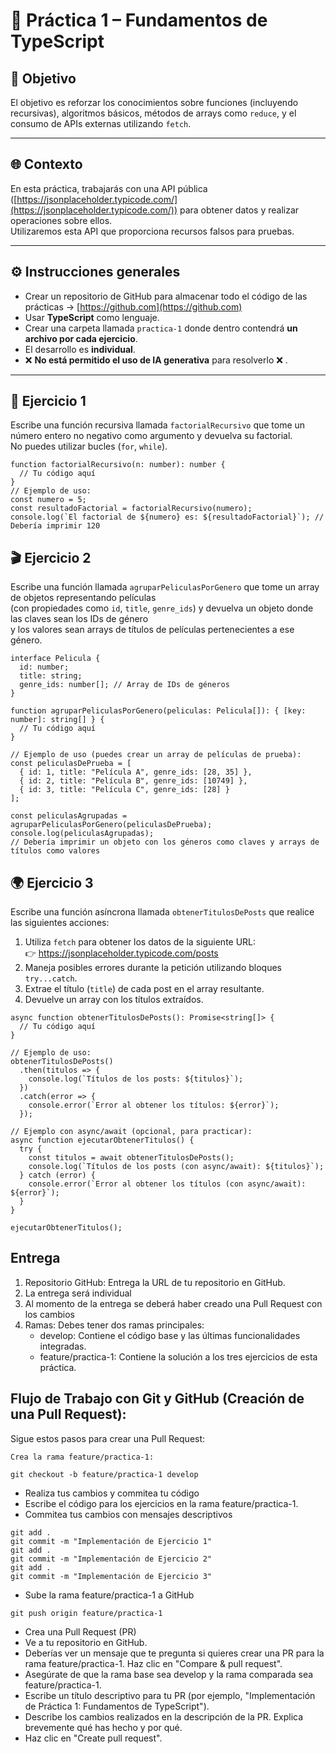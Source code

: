 # 🧠 Práctica 1 – Fundamentos de TypeScript

## 🎯 Objetivo

El objetivo es reforzar los conocimientos sobre funciones (incluyendo recursivas), algoritmos básicos, métodos de arrays como `reduce`, y el consumo de APIs externas utilizando `fetch`.

---

## 🌐 Contexto

En esta práctica, trabajarás con una API pública ([https://jsonplaceholder.typicode.com/](https://jsonplaceholder.typicode.com/)) para obtener datos y realizar operaciones sobre ellos.  
Utilizaremos esta API que proporciona recursos falsos para pruebas.

---

## ⚙️ Instrucciones generales

- Crear un repositorio de GitHub para almacenar todo el código de las prácticas → [https://github.com](https://github.com)
- Usar **TypeScript** como lenguaje.
- Crear una carpeta llamada `practica-1` donde dentro contendrá **un archivo por cada ejercicio**.
- El desarrollo es **individual**.
- ❌ **No está permitido el uso de IA generativa** para resolverlo ❌ .

---

## 🧩 Ejercicio 1

Escribe una función recursiva llamada `factorialRecursivo` que tome un número entero no negativo como argumento y devuelva su factorial.  
No puedes utilizar bucles (`for`, `while`).

```
function factorialRecursivo(n: number): number {
  // Tu código aquí
}
// Ejemplo de uso:
const numero = 5;
const resultadoFactorial = factorialRecursivo(numero);
console.log(`El factorial de ${numero} es: ${resultadoFactorial}`); // Debería imprimir 120
```

## 🎬 Ejercicio 2

Escribe una función llamada `agruparPeliculasPorGenero` que tome un array de objetos representando películas  
(con propiedades como `id`, `title`, `genre_ids`) y devuelva un objeto donde las claves sean los IDs de género  
y los valores sean arrays de títulos de películas pertenecientes a ese género.

```
interface Pelicula {
  id: number;
  title: string;
  genre_ids: number[]; // Array de IDs de géneros
}

function agruparPeliculasPorGenero(peliculas: Pelicula[]): { [key: number]: string[] } {
  // Tu código aquí
}

// Ejemplo de uso (puedes crear un array de películas de prueba):
const peliculasDePrueba = [
  { id: 1, title: "Película A", genre_ids: [28, 35] },
  { id: 2, title: "Película B", genre_ids: [10749] },
  { id: 3, title: "Película C", genre_ids: [28] }
];

const peliculasAgrupadas = agruparPeliculasPorGenero(peliculasDePrueba);
console.log(peliculasAgrupadas);
// Debería imprimir un objeto con los géneros como claves y arrays de títulos como valores
```
## 🌍 Ejercicio 3

Escribe una función asíncrona llamada `obtenerTitulosDePosts` que realice las siguientes acciones:

1. Utiliza `fetch` para obtener los datos de la siguiente URL:  
   👉 https://jsonplaceholder.typicode.com/posts  
2. Maneja posibles errores durante la petición utilizando bloques `try...catch`.  
3. Extrae el título (`title`) de cada post en el array resultante.  
4. Devuelve un array con los títulos extraídos.

```
async function obtenerTitulosDePosts(): Promise<string[]> {
  // Tu código aquí
}

// Ejemplo de uso:
obtenerTitulosDePosts()
  .then(titulos => {
    console.log(`Títulos de los posts: ${titulos}`);
  })
  .catch(error => {
    console.error(`Error al obtener los títulos: ${error}`);
  });

// Ejemplo con async/await (opcional, para practicar):
async function ejecutarObtenerTitulos() {
  try {
    const titulos = await obtenerTitulosDePosts();
    console.log(`Títulos de los posts (con async/await): ${titulos}`);
  } catch (error) {
    console.error(`Error al obtener los títulos (con async/await): ${error}`);
  }
}

ejecutarObtenerTitulos();
```

## Entrega

1. Repositorio GitHub: Entrega la URL de tu repositorio en GitHub.
2. La entrega será individual
3. Al momento de la entrega se deberá haber creado una Pull Request con los cambios
4. Ramas: Debes tener dos ramas principales:
   - develop: Contiene el código base y las últimas funcionalidades integradas.
   - feature/practica-1: Contiene la solución a los tres ejercicios de esta práctica.

## Flujo de Trabajo con Git y GitHub (Creación de una Pull Request):

Sigue estos pasos para crear una Pull Request:

    Crea la rama feature/practica-1:
```
git checkout -b feature/practica-1 develop
```
- Realiza tus cambios y commitea tu código
- Escribe el código para los ejercicios en la rama feature/practica-1.
- Commitea tus cambios con mensajes descriptivos

```
git add .
git commit -m "Implementación de Ejercicio 1"
git add .
git commit -m "Implementación de Ejercicio 2"
git add .
git commit -m "Implementación de Ejercicio 3"
```
- Sube la rama feature/practica-1 a GitHub

```
git push origin feature/practica-1
```
- Crea una Pull Request (PR)
- Ve a tu repositorio en GitHub.
- Deberías ver un mensaje que te pregunta si quieres crear una PR para la rama feature/practica-1. Haz clic en "Compare & pull request".
- Asegúrate de que la rama base sea develop y la rama comparada sea feature/practica-1.
- Escribe un título descriptivo para tu PR (por ejemplo, "Implementación de Práctica 1: Fundamentos de TypeScript").
- Describe los cambios realizados en la descripción de la PR. Explica brevemente qué has hecho y por qué.
- Haz clic en "Create pull request".
